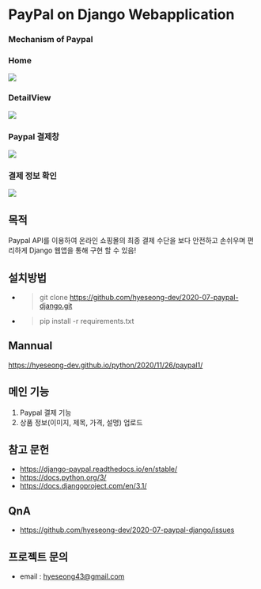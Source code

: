 # PayPal on Django Webapplication

### Mechanism of Paypal
### Home 
<img src="https://gblobscdn.gitbook.com/assets%2F-MBYUZul0iLcmcxHTy7V%2F-MCRaElzMN4owmYqmFEL%2F-MCRaO5f2x8KbjPfENdC%2Fimage.png?alt=media&token=d7c26025-f7df-45d6-bf90-492a8a767a72" >

### DetailView
<img src="https://gblobscdn.gitbook.com/assets%2F-MBYUZul0iLcmcxHTy7V%2F-MCRaozpttPPG_OSdLXy%2F-MCRatlZJROKiIcRNr1J%2Fimage.png?alt=media&token=6f989abd-79e1-47e5-bfae-8c118276a955" >

### Paypal 결제창
<img src="https://gblobscdn.gitbook.com/assets%2F-MBYUZul0iLcmcxHTy7V%2F-MCRbNTiiYnbgGQYsbcx%2F-MCRbe8cMmUa76TksM6L%2Fimage.png?alt=media&token=b97f2e4a-2dd4-457d-89bb-ede205903ab4" >

### 결제 정보 확인
<img src="https://gblobscdn.gitbook.com/assets%2F-MBYUZul0iLcmcxHTy7V%2F-MCVcJdGO_HpCBW5qibC%2F-MCVcqsmBoretV-zmJdy%2Fimage.png?alt=media&token=3f14a000-4853-41b7-b5a2-91ffd264ddda" >

## 목적
Paypal API를 이용하여 온라인 쇼핑몰의 최종 결제 수단을 보다 안전하고 손쉬우며 편리하게 Django 웹앱을 통해 구현 할 수 있음!

## 설치방법
* > git clone https://github.com/hyeseong-dev/2020-07-paypal-django.git
* > pip install -r requirements.txt

## Mannual 
https://hyeseong-dev.github.io/python/2020/11/26/paypal1/

## 메인 기능 
1. Paypal 결제 기능
2. 상품 정보(이미지, 제목, 가격, 설명) 업로드


##  참고 문헌
* https://django-paypal.readthedocs.io/en/stable/
* https://docs.python.org/3/
* https://docs.djangoproject.com/en/3.1/

## QnA
* https://github.com/hyeseong-dev/2020-07-paypal-django/issues

## 프로젝트 문의
* email : hyeseong43@gmail.com




